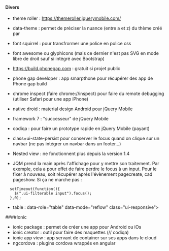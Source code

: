 #### Divers

- theme roller : https://themeroller.jquerymobile.com/


- data-theme : permet de préciser la nuance (entre a et z) du thème créé par 
- font squirrel : pour transfrormer une police en police css

- font awesome ou glyphicons (mais ce dernier n'est pas SVG en mode libre de droit sauf si intégré avec Bootstrap)

- https://build.phonegap.com : gratuit si projet public

- phone gap developer : app smarpthone pour récupérer des app de Phone gap build

- chrome inspect (faire chrome://inspect) pour faire du remote debugging (utiliser Safari pour une app iPhone)

- native droid : material design Android pour jQuery Mobile

- framework 7 : "successeur" de jQuery Mobile
 
- codiqa : pour faire un prototype rapide en jQuery Mobile (payant)

- class=ui-state-persist pour conserver le focus quand on clique sur un navbar (ne pas intégrer un navbar dans un footer...)

- Nested view : ne fonctionnent plus depuis la version 1.4

- JQM prend la main après l'affichage pour y mettre son traitement. Par exemple, cela a pour effet de faire perdre le focus à un input. Pour le fixer à nouveau, soit récupérer après l'évènement pagecreate, cad pageshow. Si ça ne marche pas : 

````
  setTimeout(function(){
    $(".ui-filterable input").focus();
  },0);
````

- table : data-role="table" data-mode="reflow" class="ui-responsive">

####Ionic

- ionic package : permet de créer une app pour Android ou iOs
- ionic creator : outil pour faire des maquettes (// codiqa)
- ionic app view : app servant de container sur ses apps dans le cloud
- ngcordova : plugins cordova wrappés en angular
